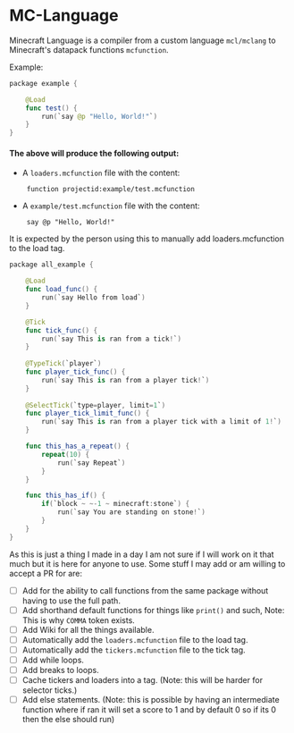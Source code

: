 # MC-Language

Minecraft Language is a compiler from a custom language `mcl/mclang` to Minecraft's datapack functions `mcfunction`.

Example:
```swift
package example {

    @Load
    func test() {
        run(`say @p "Hello, World!"`)
    }
}
```
#### The above will produce the following output:
 + A `loaders.mcfunction` file with the content:
   ```mcfunction
    function projectid:example/test.mcfunction
    ```
 + A `example/test.mcfunction` file with the content:
   ```mcfunction
    say @p "Hello, World!"
   ```
   
It is expected by the person using this to manually add loaders.mcfunction to the load tag.

```swift
package all_example {

    @Load
    func load_func() {
        run(`say Hello from load`)
    }

    @Tick
    func tick_func() {
        run(`say This is ran from a tick!`)
    }
    
    @TypeTick(`player`)
    func player_tick_func() {
        run(`say This is ran from a player tick!`)
    }
    
    @SelectTick(`type=player, limit=1`)
    func player_tick_limit_func() {
        run(`say This is ran from a player tick with a limit of 1!`)
    }

    func this_has_a_repeat() {
        repeat(10) {
            run(`say Repeat`)
        }
    }

    func this_has_if() {
        if(`block ~ ~-1 ~ minecraft:stone`) {
            run(`say You are standing on stone!`)
        }
    }
}
```

As this is just a thing I made in a day I am not sure if I will work on it that much but it is here for anyone to use.
Some stuff I may add or am willing to accept a PR for are:

- [ ] Add for the ability to call functions from the same package without having to use the full path.
- [ ] Add shorthand default functions for things like `print()` and such, Note: This is why `COMMA` token exists.
- [ ] Add Wiki for all the things available.
- [ ] Automatically add the `loaders.mcfunction` file to the load tag.
- [ ] Automatically add the `tickers.mcfunction` file to the tick tag.
- [ ] Add while loops.
- [ ] Add breaks to loops.
- [ ] Cache tickers and loaders into a tag. (Note: this will be harder for selector ticks.)
- [ ] Add else statements. (Note: this is possible by having an intermediate function where if ran it will set a score to 1 and by default 0 so if its 0 then the else should run)
